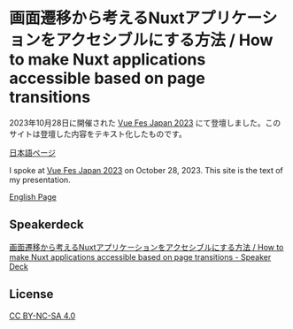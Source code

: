 # 画面遷移から考えるNuxtアプリケーションをアクセシブルにする方法 / How to make Nuxt applications accessible based on page transitions

2023年10月28日に開催された [Vue Fes Japan 2023](https://vuefes.jp/2023/) にて登壇しました。このサイトは登壇した内容をテキスト化したものです。

[日本語ページ](https://yamanoku.net/vuefes-japan-2023/ja/)

I spoke at [Vue Fes Japan 2023](https://vuefes.jp/2023/) on October 28, 2023. This site is the text of my presentation.

[English Page](https://yamanoku.net/vuefes-japan-2023/en/)

## Speakerdeck

[画面遷移から考えるNuxtアプリケーションをアクセシブルにする方法 / How to make Nuxt applications accessible based on page transitions - Speaker Deck](https://speakerdeck.com/yamanoku/how-to-make-nuxt-applications-accessible-based-on-page-transitions)
## License

[CC BY-NC-SA 4.0](./LICENSE)
